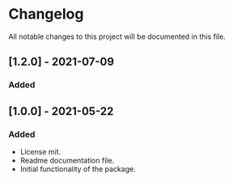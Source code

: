 # ChangelogAll notable changes to this project will be documented in this file.## [1.2.0] - 2021-07-09### Added## [1.0.0] - 2021-05-22### Added- License mit.- Readme documentation file.- Initial functionality of the package.